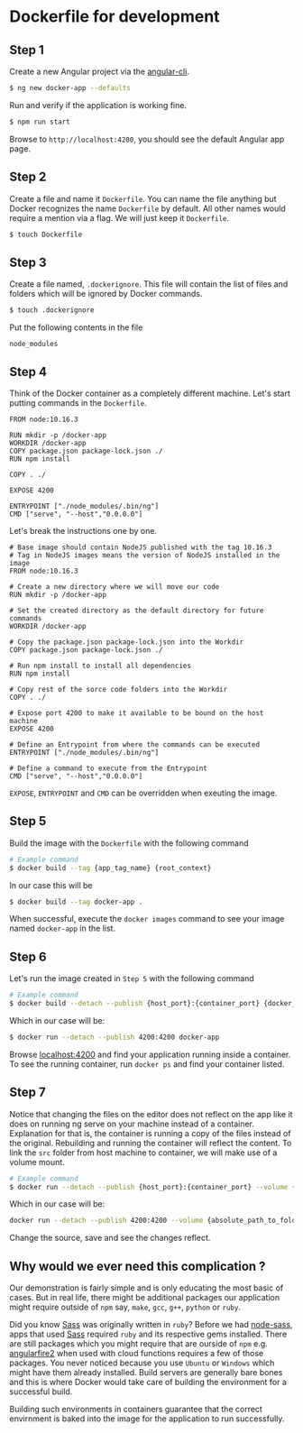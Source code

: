 # Dockerfile for development

## Step 1
Create a new Angular project via the [angular-cli](https://www.npmjs.com/package/@angular/cli).

```bash
$ ng new docker-app --defaults
```

Run and verify if the application is working fine.

```bash
$ npm run start
```

Browse to `http://localhost:4200`, you should see the default Angular app page.

## Step 2
Create a file and name it `Dockerfile`. You can name the file anything but Docker recognizes the name `Dockerfile` by default. All other names would require a mention via a flag. We will just keep it `Dockerfile`.

```bash
$ touch Dockerfile
```

## Step 3
Create a file named, `.dockerignore`. This file will contain the list of files and folders which will be ignored by Docker commands.

```bash
$ touch .dockerignore
```

Put the following contents in the file

```code
node_modules
```

## Step 4
Think of the Docker container as a completely different machine. Let's start putting commands in the `Dockerfile`.

```code
FROM node:10.16.3

RUN mkdir -p /docker-app
WORKDIR /docker-app
COPY package.json package-lock.json ./
RUN npm install

COPY . ./

EXPOSE 4200

ENTRYPOINT ["./node_modules/.bin/ng"]
CMD ["serve", "--host","0.0.0.0"]
```

Let's break the instructions one by one.

```code
# Base image should contain NodeJS published with the tag 10.16.3
# Tag in NodeJS images means the version of NodeJS installed in the image
FROM node:10.16.3

# Create a new directory where we will move our code
RUN mkdir -p /docker-app

# Set the created directory as the default directory for future commands
WORKDIR /docker-app

# Copy the package.json package-lock.json into the Workdir
COPY package.json package-lock.json ./

# Run npm install to install all dependencies
RUN npm install

# Copy rest of the sorce code folders into the Workdir
COPY . ./

# Expose port 4200 to make it available to be bound on the host machine
EXPOSE 4200

# Define an Entrypoint from where the commands can be executed
ENTRYPOINT ["./node_modules/.bin/ng"]

# Define a command to execute from the Entrypoint
CMD ["serve", "--host","0.0.0.0"]
```

`EXPOSE`, `ENTRYPOINT` and `CMD` can be overridden when exeuting the image.

## Step 5
Build the image with the `Dockerfile` with the following command

```bash
# Example command
$ docker build --tag {app_tag_name} {root_context}
```

In our case this will be

```bash
$ docker build --tag docker-app .
```

When successful, execute the `docker images` command to see your image named `docker-app` in the list.

## Step 6
Let's run the image created in `Step 5` with the following command

```bash
# Example command
$ docker build --detach --publish {host_port}:{container_port} {docker_image_tag}
```

Which in our case will be:

```bash
$ docker run --detach --publish 4200:4200 docker-app
```

Browse [localhost:4200](http://localhost:4200) and find your application running inside a container. To see the running container, run `docker ps` and find your container listed.

## Step 7
Notice that changing the files on the editor does not reflect on the app like it does on running ng serve on your machine instead of a container. Explanation for that is, the container is running a copy of the files instead of the original. Rebuilding and running the container will reflect the content. To link the `src` folder from host machine to container, we will make use of a volume mount.

```bash
# Example command
$ docker run --detach --publish {host_port}:{container_port} --volume {host_folder_path}:{container_folder_path} {docker_image_tag}
```

Which in our case will be:

```bash
docker run --detach --publish 4200:4200 --volume {absolute_path_to_folder}/src/:/docker-app/src docker-app
```

Change the source, save and see the changes reflect.

## Why would we ever need this complication ?

Our demonstration is fairly simple and is only educating the most basic of cases. But in real life, there might be additional packages our application might require outside of `npm` say, `make`, `gcc`, `g++`, `python` or `ruby`.

Did you know [Sass](https://sass-lang.com/) was originally written in `ruby`? Before we had [node-sass](https://github.com/sass/node-sass), apps that used [Sass](https://sass-lang.com/) required `ruby` and its respective gems installed. There are still packages which you might require that are ourside of `npm` e.g. [angularfire2](https://github.com/angular/angularfire2) when used with cloud functions requires a few of those packages. You never noticed because you use `Ubuntu` or `Windows` which might have them already installed. Build servers are generally bare bones and this is where Docker would take care of building the environment for a successful build.

Building such environments in containers guarantee that the correct envirnment is baked into the image for the application to run successfully.
